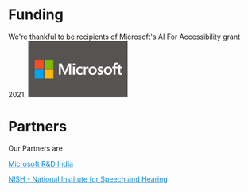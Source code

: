 # Funding

We're thankful to be recipients of Microsoft's AI For Accessibility grant 2021. 
<img src="images/microsoft.jpg" width="200" alt="Microsoft Logo" />

# Partners
Our Partners are

<a href="https://www.microsoft.com/en-us/research/lab/microsoft-research-india/" style="color:#0B87DA">Microsoft R&D India</a>  

<a href="http://www.nish.ac.in/" style="color:#0B87DA">NISH - National Institute for Speech and Hearing</a>
